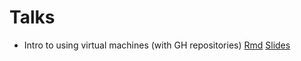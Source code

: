 
# Talks

* Intro to using virtual machines (with GH repositories) [Rmd](docs/2022-VM/VM-2022.Rmd) [Slides](https://nmfs-openscapes.github.io/xaringan-nmfs/docs/2022-VM/VM-2022.html)

